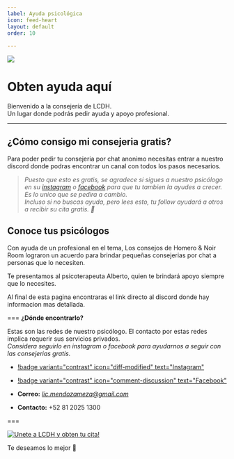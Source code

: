 ```yaml
---
label: Ayuda psicológica
icon: feed-heart
layout: default
order: 10
 
---
```

![](https://i.postimg.cc/MTTfzKVz/Psicologos-LCDH.png)
# Obten ayuda aquí

Bienvenido a la consejería de LCDH.   
Un lugar donde podrás pedir ayuda y apoyo profesional.

---

## ¿Cómo consigo mi consejeria gratis?

Para poder pedir tu consejeria por chat anonimo necesitas entrar a nuestro discord donde podras encontrar un canal con todos los pasos necesarios.     

> *Puesto que esto es gratis, se agradece si sigues a nuestro psicólogo en su [instagram](https://www.instagram.com/alberto.garciaortiz?igsh=MWluMG01a3JhOHJmaw==) o [facebook](https://www.facebook.com/profile.php?id=100065031879637&mibextid=ZbWKwL) para que tu tambien la ayudes a crecer. Es lo unico que se pedira a cambio.    
> Incluso si no buscas ayuda, pero lees esto, tu follow ayudará a otros a recibir su cita gratis. 🤍*
  
## Conoce tus psicólogos

Con ayuda de un profesional en el tema, Los consejos de Homero & Noir Room lograron un acuerdo para brindar pequeñas consejerias por chat a personas que lo necesiten.

Te presentamos al psicoterapeuta Alberto, quien te brindará apoyo siempre que lo necesites. 

Al final de esta pagina encontraras el link directo al discord donde hay informacion mas detallada.

=== **¿Dónde encontrarlo?**

Estas son las redes de nuestro psicólogo. El contacto por estas redes implica requerir sus servicios privados.    
*Considera seguirlo en instagram o facebook para ayudarnos a seguir con las consejerias gratis.*

- [!badge variant="contrast" icon="diff-modified" text="Instagram"](https://www.instagram.com/alberto.garciaortiz?igsh=MWluMG01a3JhOHJmaw==)

- [!badge variant="contrast" icon="comment-discussion" text="Facebook"](https://www.facebook.com/profile.php?id=100065031879637&mibextid=ZbWKwL)

- **Correo:** *lic.mendozameza@gmail.com*

- **Contacto:** +52 81 2025 1300

===

[![Unete a LCDH y obten tu cita!](https://discordapp.com/api/guilds/1086740948744159334/embed.png?style=banner2)](https://discord.gg/RaJEJPQYPb)

Te deseamos lo mejor 🤍
